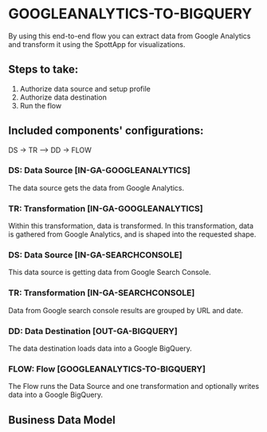 # GOOGLEANALYTICS-TO-BIGQUERY

By using this end-to-end flow you can extract data from Google Analytics and transform it using the SpottApp for visualizations.

## Steps to take:
1. Authorize data source and setup profile
2. Authorize data destination
3. Run the flow

## Included components' configurations:
DS -> TR –> DD -> FLOW

### DS: Data Source [IN-GA-GOOGLEANALYTICS] 

The data source gets the data from Google Analytics.

### TR: Transformation [IN-GA-GOOGLEANALYTICS] 

Within this transformation, data is transformed. In this transformation, data is gathered from Google Analytics, and is shaped into the requested shape.

### DS: Data Source [IN-GA-SEARCHCONSOLE]

This data source is getting data from Google Search Console.

### TR: Transformation [IN-GA-SEARCHCONSOLE]

Data from Google search console results are grouped by URL and date. 

### DD: Data Destination [OUT-GA-BIGQUERY]

The data destination loads data into a Google BigQuery.

### FLOW: Flow [GOOGLEANALYTICS-TO-BIGQUERY]
The Flow runs the Data Source and one transformation and optionally writes data into a Google BigQuery.

## Business Data Model



